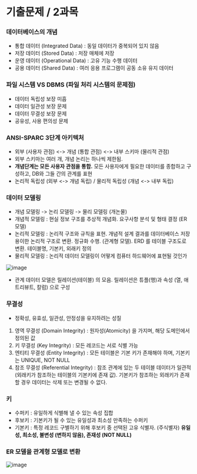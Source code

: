 # 기출문제 / 2과목

### 데이터베이스의 개념
- 통합 데이터 (Integrated Data) : 동일 데이터가 중복되어 있지 않음
- 저장 데이터 (Stored Data) : 저장 매체에 저장
- 운영 데이터 (Operational Data) : 고유 기능 수행 데이터
- 공용 데이터 (Shared Data) : 여러 응용 프로그램이 공동 소유 유지 데이터

### 파일 시스템 VS DBMS (파일 처리 시스템의 문제점)
- 데이터 독립성 보장 미흡
- 데이터 일관성 보장 문제
- 데이터 무결성 보장 문제
- 공유성, 사용 편의성 문제

### ANSI-SPARC 3단계 아키텍처
- 외부 (사용자 관점) <-> 개념 (통합 관점) <-> 내부 스키마 (물리적 관점)
- 외부 스키마는 여러 개, 개념 논리는 하나씩 제한됨.
- **개념단계는 모든 사용자 관점을 통합.** 모든 사용자에게 필요한 데이터를 종합하고 구성하고, DB와 그들 간의 관계를 표현
- 논리적 독립성 (외부 <-> 개념 독립) / 물리적 독립성 (개념 <-> 내부 독립)

### 데이터 모델링
- 개념 모델링 -> 논리 모델링 -> 물리 모델링 (개논물)
- 개념적 모델링 : 현실 정보 구조를 추상적 개념화. 요구사항 분석 및 형태 결정 (ER 모델)
- 논리적 모델링 : 논리적 구조와 규칙을 표현. 개념적 설계 결과를 데이터베이스 저장 용이한 논리적 구조로 변환. 정규화 수행. (관계형 모델). ERD 를 테이블 구조도로 변환. 테이블명, 기본키, 외래키 정의
- 물리적 모델링 : 논리적 데이터 모델링이 어떻게 컴퓨터 하드웨어에 표현될 것인가

![image](https://github.com/user-attachments/assets/267e99d7-5744-4115-bce0-74dd5f1c5dab)

- 관계 데이터 모델은 릴레이션(테이블) 의 모음. 릴레이션은 튜플(행)과 속성 (열, 애트리뷰트, 칼럼) 으로 구성

### 무결성
- 정확성, 유효성, 일관성, 안정성을 유지하려는 성질
1. 영역 무결성 (Domain Integrity) : 원자성(Atomicity) 을 가지며, 해당 도메인에서 정의된 값
2. 키 무결성 (Key Integrity) : 모든 레코드는 서로 식별 가능
3. 엔티티 무결성 (Entity Integrity) : 모든 테이블은 기본 키가 존재해야 하며, 기본키는 UNIQUE, NOT NULL
4. 참조 무결성 (Referential Integrity) : 참조 관계에 있는 두 테이블 데이터가 일관적 (외래키가 참조하는 테이블의 기본키에 존재 값). 기본키가 참조하는 외래키가 존재할 경우 데이터는 삭제 또는 변경될 수 없다.

### 키
- 수퍼키 : 유일하게 식별해 낼 수 있는 속성 집합
- 후보키 : 기본키가 될 수 있는 유일성과 최소성 만족하는 수퍼키
- 기본키 : 특정 레코드 구별하기 위해 후보키 중 선택된 고유 식별자. (주식별자) **유일성, 최소성, 불변성 (변하지 않음), 존재성 (NOT NULL)**

### ER 모델을 관계형 모델로 변환
![image](https://github.com/user-attachments/assets/c815fc2c-d283-40e1-908b-42e5d28e6403)

